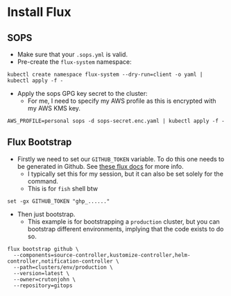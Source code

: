 # Install Flux

## SOPS

- Make sure that your `.sops.yml` is valid.
- Pre-create the `flux-system` namespace:
```
kubectl create namespace flux-system --dry-run=client -o yaml | kubectl apply -f -
```
- Apply the sops GPG key secret to the cluster:
  - For me, I need to specify my AWS profile as this is encrypted with my AWS KMS key.
```
AWS_PROFILE=personal sops -d sops-secret.enc.yaml | kubectl apply -f -
```

## Flux Bootstrap

- Firstly we need to set our `GITHUB_TOKEN` variable. To do this one needs to be generated in Github. See [these flux docs](https://fluxcd.io/docs/installation/#github-and-github-enterprise) for more info.
  - I typically set this for my session, but it can also be set solely for the command.
  - This is for `fish` shell btw

```
set -gx GITHUB_TOKEN "ghp_......"
```

- Then just bootstrap.
  - This example is for bootstrapping a `production` cluster, but you can bootstrap different environments, implying that the code exists to do so.

```
flux bootstrap github \
  --components=source-controller,kustomize-controller,helm-controller,notification-controller \
  --path=clusters/env/production \
  --version=latest \
  --owner=crutonjohn \
  --repository=gitops
```
